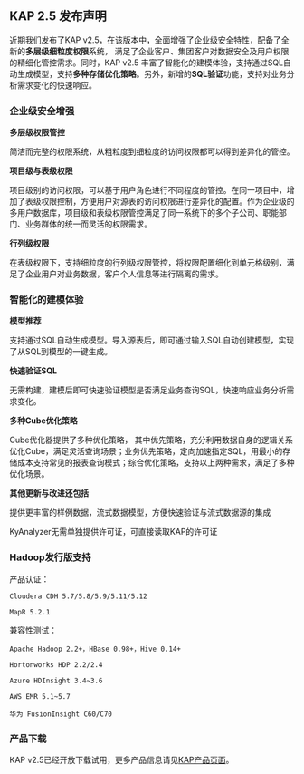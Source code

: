 ## KAP 2.5 发布声明

近期我们发布了KAP v2.5，在该版本中，全面增强了企业级安全特性，配备了全新的**多层级细粒度权限**系统， 满足了企业客户、集团客户对数据安全及用户权限的精细化管控需求。同时，KAP v2.5 丰富了智能化的建模体验，支持通过SQL自动生成模型，支持**多种存储优化策略**。另外，新增的**SQL验证**功能，支持对业务分析需求变化的快速响应。



### 企业级安全增强

**多层级权限管控**

简洁而完整的权限系统，从粗粒度到细粒度的访问权限都可以得到差异化的管控。

**项目级与表级权限**

项目级别的访问权限，可以基于用户角色进行不同程度的管控。在同一项目中，增加了表级权限控制，方便用户对源表的访问权限进行差异化的配置。作为企业级的多用户数据库，项目级和表级权限管控满足了同一系统下的多个子公司、职能部门、业务群体的统一而灵活的权限需求。

**行列级权限**

在表级权限下，支持细粒度的行列级权限管控，将权限配置细化到单元格级别，满足了企业用户对业务数据，客户个人信息等进行隔离的需求。



### **智能化的建模体验**

**模型推荐**

支持通过SQL自动生成模型。导入源表后，即可通过输入SQL自动创建模型，实现了从SQL到模型的一键生成。

**快速验证SQL**

无需构建，建模后即可快速验证模型是否满足业务查询SQL，快速响应业务分析需求变化。

**多种Cube优化策略**

Cube优化器提供了多种优化策略， 其中优先策略，充分利用数据自身的逻辑关系优化Cube，满足灵活查询场景；业务优先策略，定向加速指定SQL，用最小的存储成本支持常见的报表查询模式；综合优化策略，支持以上两种需求，满足了多种优化场景。



**其他更新与改进还包括**

提供更丰富的样例数据，流式数据模型，方便快速验证与流式数据源的集成

KyAnalyzer无需单独提供许可证，可直接读取KAP的许可证



### Hadoop发行版支持

  产品认证：

  	Cloudera CDH 5.7/5.8/5.9/5.11/5.12
  	
  	MapR 5.2.1

  兼容性测试：

  	Apache Hadoop 2.2+，HBase 0.98+，Hive 0.14+

  	Hortonworks HDP 2.2/2.4

  	Azure HDInsight 3.4~3.6 

  	AWS EMR 5.1~5.7

  	华为 FusionInsight C60/C70



### **产品下载**

KAP v2.5已经开放下载试用，更多产品信息请见[KAP产品页面](http://cn.kyligence.io/products/)。